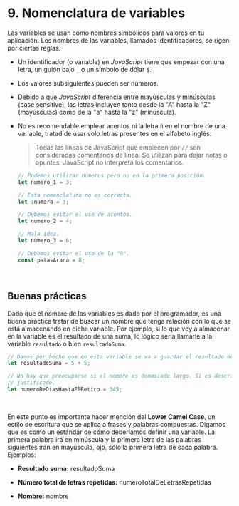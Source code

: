 # 9. Nomenclatura de variables

Las variables se usan como nombres simbólicos para valores en tu aplicación. Los nombres de las variables, llamados identificadores, se rigen por ciertas reglas.

- Un identificador (o variable) en *JavaScript* tiene que empezar con una letra, un guión bajo `_` o un símbolo de dólar `$`.

- Los valores subsiguientes pueden ser números.

- Debido a que *JavaScript* diferencia entre mayúsculas y minúsculas (case sensitive), las letras incluyen tanto desde la "A" hasta la "Z" (mayúsculas) como de la "a" hasta la "z" (minúscula).

- No es recomendable emplear acentos ni la letra `ñ` en el nombre de una variable, tratad de usar solo letras presentes en el alfabeto inglés.

	> Todas las líneas de JavaScript que empiecen por `//` son consideradas comentarios de línea. Se utilizan para dejar notas o apuntes. JavaScript no interpreta los comentarios.

	```javascript
	// Podemos utilizar números pero no en la primera posición.
	let numero_1 = 3;

	// Esta nomenclatura no es correcta.
	let 1numero = 3;

	// Debemos evitar el uso de acentos.
	let numero_2 = 4;

	// Mala idea.
	let número_3 = 6;

	// Debemos evitar el uso de la "ñ".
	const patasArana = 8;
	```

&nbsp;

## Buenas prácticas

Dado que el nombre de las variables es dado por el programador, es una buena práctica tratar de buscar un nombre que tenga relación con lo que se está almacenando en dicha variable. Por ejemplo, si lo que voy a almacenar en la variable es el resultado de una suma, lo lógico sería llamarle a la variable `resultado` o bien `resultadoSuma`.

```javascript
// Damos por hecho que en esta variable se va a guardar el resultado de una suma.
let resultadoSuma = 5 + 5;

// No hay que preocuparse si el nombre es demasiado largo. Si es descriptivo está
// justificado.
let numeroDeDiasHastaElRetiro = 345;
```

&nbsp;

En este punto es importante hacer mención del **Lower Camel Case**, un estilo de escritura que se aplica a frases y palabras compuestas. Digamos que es como un estándar de cómo deberíamos definir una variable. La primera palabra irá en minúscula y la primera letra de las palabras siguientes irán en mayúscula, ojo, sólo la primera letra de cada palabra. Ejemplos:

-   **Resultado suma:** resultadoSuma

-   **Número total de letras repetidas:** numeroTotalDeLetrasRepetidas

-   **Nombre:** nombre
